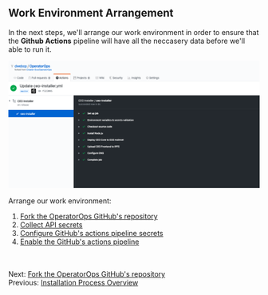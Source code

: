 ## Work Environment Arrangement  

In the next steps, we'll arrange our work environment in order to ensure that the **Github Actions** pipeline will have all the neccasery data before we'll able to run it.

![CEO Github pipeline](images/github-ceo-pipeline.png)

Arrange our work environment:
1. [Fork the OperatorOps GitHub's repository](06-fork-repo.md)  
2. [Collect API secrets](07-collect-api-keys.md)  
3. [Configure GitHub's actions pipeline secrets](08-create-secrets.md)  
4. [Enable the GitHub's actions pipeline](09-enable-pipeline.md)  

<br/><br/>
Next: [Fork the OperatorOps GitHub's repository](06-fork-repo.md)  
Previous: [Installation Process Overview](04-overview.md)   